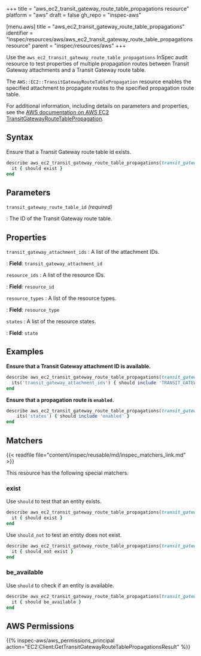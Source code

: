 +++
title = "aws_ec2_transit_gateway_route_table_propagations resource"
platform = "aws"
draft = false
gh_repo = "inspec-aws"

[menu.aws]
title = "aws_ec2_transit_gateway_route_table_propagations"
identifier = "inspec/resources/aws/aws_ec2_transit_gateway_route_table_propagations resource"
parent = "inspec/resources/aws"
+++

Use the `aws_ec2_transit_gateway_route_table_propagations` InSpec audit resource to test properties of multiple propagation routes between Transit Gateway attachments and a Transit Gateway route table.

The `AWS::EC2::TransitGatewayRouteTablePropagation` resource enables the specified attachment to propagate routes to the specified propagation route table.

For additional information, including details on parameters and properties, see the [AWS documentation on AWS EC2 TransitGatewayRouteTablePropagation](https://docs.aws.amazon.com/AWSCloudFormation/latest/UserGuide/aws-resource-ec2-transitgatewayroutetablepropagation.html).

## Syntax

Ensure that a Transit Gateway route table id exists.

```ruby
describe aws_ec2_transit_gateway_route_table_propagations(transit_gateway_route_table_id: 'TRANSIT_GATEWAY_ROUTE_TABLE_ID') do
  it { should exist }
end
```

## Parameters

`transit_gateway_route_table_id` _(required)_

: The ID of the Transit Gateway route table.

## Properties

`transit_gateway_attachment_ids`
: A list of the attachment IDs.

: **Field**: `transit_gateway_attachment_id`

`resource_ids`
: A list of the resource IDs.

: **Field**: `resource_id`

`resource_types`
: A list of the resource types.

: **Field**: `resource_type`

`states`
: A list of the resource states.

: **Field**: `state`

## Examples

**Ensure that a Transit Gateway attachment ID is available.**

```ruby
describe aws_ec2_transit_gateway_route_table_propagations(transit_gateway_route_table_id: 'TRANSIT_GATEWAY_ROUTE_TABLE_ID') do
  its('transit_gateway_attachment_ids') { should include 'TRANSIT_GATEWAY_ROUTE_TABLE_ID' }
end
```

**Ensure that a propagation route is `enabled`.**

```ruby
describe aws_ec2_transit_gateway_route_table_propagations(transit_gateway_route_table_id: 'TRANSIT_GATEWAY_ROUTE_TABLE_ID') do
    its('states') { should include 'enabled' }
end
```

## Matchers

{{< readfile file="content/inspec/reusable/md/inspec_matchers_link.md" >}}

This resource has the following special matchers.

### exist

Use `should` to test that an entity exists.

```ruby
describe aws_ec2_transit_gateway_route_table_propagations(transit_gateway_route_table_id: 'TRANSIT_GATEWAY_ROUTE_TABLE_ID') do
  it { should exist }
end
```

Use `should_not` to test an entity does not exist.

```ruby
describe aws_ec2_transit_gateway_route_table_propagations(transit_gateway_route_table_id: 'TRANSIT_GATEWAY_ROUTE_TABLE_ID') do
  it { should_not exist }
end
```

### be_available

Use `should` to check if an entity is available.

```ruby
describe aws_ec2_transit_gateway_route_table_propagations(transit_gateway_route_table_id: 'TRANSIT_GATEWAY_ROUTE_TABLE_ID') do
  it { should be_available }
end
```

## AWS Permissions

{{% inspec-aws/aws_permissions_principal action="EC2:Client:GetTransitGatewayRouteTablePropagationsResult" %}}
